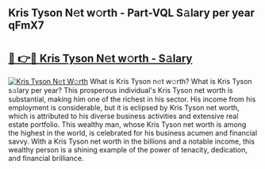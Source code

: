 ## Kris Tyson N𝚎t w𝚘rth - Part-VQL S𝚊lary per year qFmX7

# <h2><a href="http://gc44bcf.nevu.top/?p=Kris+Tyson">🔗 👉🔴 Kris Tyson N𝚎t w𝚘rth - S𝚊lary</a></h2>

[![Kris Tyson N𝚎t W𝚘rth](https://i.imgur.com/Oavwk0R.jpeg)](http://gc44bcf.nevu.top/?p=Kris+Tyson)
What is Kris Tyson n𝚎t w𝚘rth? What is Kris Tyson s𝚊lary per year?
This prosperous individual's Kris Tyson net worth is substantial, making him one of the richest in his sector. His income from his employment is considerable, but it is eclipsed by Kris Tyson net worth, which is attributed to his diverse business activities and extensive real estate portfolio. This wealthy man, whose Kris Tyson net worth is among the highest in the world, is celebrated for his business acumen and financial savvy. With a Kris Tyson net worth in the billions and a notable income, this wealthy person is a shining example of the power of tenacity, dedication, and financial brilliance.
